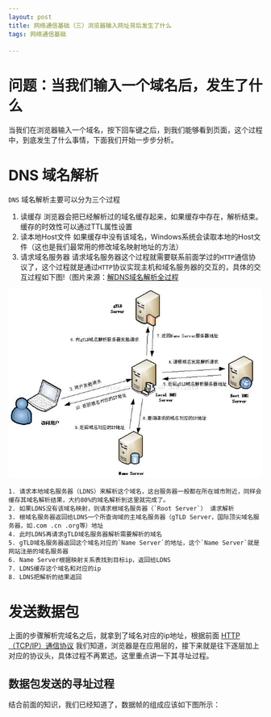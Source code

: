 ```yaml
---
layout: post
title: 网络通信基础（三）浏览器输入网址背后发生了什么
tags: 网络通信基础  

---
```


# 问题：当我们输入一个域名后，发生了什么
当我们在浏览器输入一个域名，按下回车键之后，到我们能够看到页面，这个过程中，到底发生了什么事情，下面我们开始一步步分析。

# DNS 域名解析
`DNS` 域名解析主要可以分为三个过程
1. 读缓存
    浏览器会把已经解析过的域名缓存起来，如果缓存中存在，解析结束。缓存的时效性可以通过TTL属性设置
2. 读本地Host文件
    如果缓存中没有该域名，Windows系统会读取本地的Host文件（这也是我们最常用的修改域名映射地址的方法）
3. 请求域名服务器
    请求域名服务器这个过程就需要联系前面学过的`HTTP`通信协议了，这个过程就是通过`HTTP`协议实现主机和域名服务器的交互的，具体的交互过程如下图!（图片来源：[解DNS域名解析全过程](https://blog.csdn.net/m0_37812513/article/details/78775629)

![](/images/posts/myBlog/2020-01-17-Network-Communication-What-Behind-A-Domain-01.png)

    1. 请求本地域名服务器（LDNS）来解析这个域名，这台服务器一般都在所在城市附近，同样会缓存其域名解析结果，大约80%的域名解析到这里就完成了。
    2. 如果LDNS没有该域名映射，则请求根域名服务器（`Root Server`） 请求解析
    3. 根域名服务器返回给LDNS一个所查询域的主域名服务器（gTLD Server，国际顶尖域名服务器，如.com .cn .org等）地址
    4. 此时LDNS再请求gTLD域名服务器解析需要解析的域名
    5. gTLD域名服务器返回这个域名对应的`Name Server`的地址，这个`Name Server`就是网站注册的域名服务器
    6. Name Server根据映射关系表找到目标ip，返回给LDNS
    7. LDNS缓存这个域名和对应的ip
    8. LDNS把解析的结果返回

# 发送数据包
上面的步骤解析完域名之后，就拿到了域名对应的ip地址，根据前面 [HTTP（TCP/IP）通信协议](wangzhi) 我们知道，浏览器是在应用层的，接下来就是往下逐层加上对应的协议头，具体过程不再累述。这里重点讲一下其寻址过程。

## 数据包发送的寻址过程
结合前面的知识，我们已经知道了，数据帧的组成应该如下图所示：



